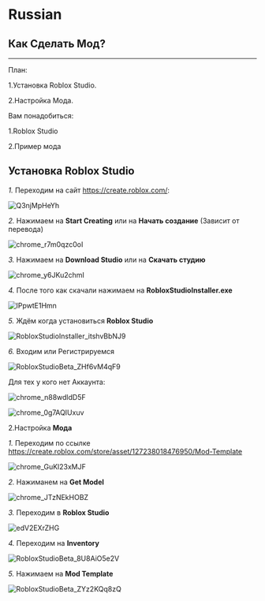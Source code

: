 # Russian
## Как Сделать Мод?
---
План:

1.Установка Roblox Studio.

2.Настройка Мода.

Вам понадобиться:

1.Roblox Studio

2.Пример мода


Установка Roblox Studio
---

*1.* Переходим на сайт https://create.roblox.com/:

![Q3njMpHeYh](https://github.com/user-attachments/assets/978796f4-666c-4294-b05e-f2d727b4a9df)

*2.* Нажимаем на **Start Creating** или на **Начать создание** (Зависит от перевода)

![chrome_r7m0qzc0oI](https://github.com/user-attachments/assets/1766b7cf-fb3a-4cb7-b952-77040c6d91e7)

*3.* Нажимаем на **Download Studio** или на **Скачать студию**

![chrome_y6JKu2chmI](https://github.com/user-attachments/assets/60b58b9c-704d-4eac-b9fd-494935ffe6c5)

*4.* После того как скачали нажимаем на **RobloxStudioInstaller.exe**

![IPpwtE1Hmn](https://github.com/user-attachments/assets/2c0178a8-8269-4760-b086-1fc4f52fd376)

*5.* Ждём когда установиться **Roblox Studio**

![RobloxStudioInstaller_itshvBbNJ9](https://github.com/user-attachments/assets/4dc0e16b-641f-47af-bc4d-b5f30637ac6d)

*6.* Входим или Регистрируемся

![RobloxStudioBeta_ZHf6vM4qF9](https://github.com/user-attachments/assets/fc356248-afa9-474f-bc08-e6403b08aea6)

Для тех у кого нет Аккаунта:

![chrome_n88wdldD5F](https://github.com/user-attachments/assets/cab65bab-bbd4-4a8b-9209-1bcf54926f11)


![chrome_0g7AQIUxuv](https://github.com/user-attachments/assets/a2e7cc95-041c-4bfd-85a9-a04dd75a8fda)

2.Настройка **Мода**

*1.* Переходим по ссылке https://create.roblox.com/store/asset/127238018476950/Mod-Template

![chrome_GuKl23xMJF](https://github.com/user-attachments/assets/506acf9d-e17d-44ab-8822-6ef72bb38f56)

*2.* Нажиманем на **Get Model**

![chrome_JTzNEkHOBZ](https://github.com/user-attachments/assets/38917717-b7d0-4392-bc54-0ba1292163e0)

*3.* Переходим в **Roblox Studio**

![edV2EXrZHG](https://github.com/user-attachments/assets/ffbc1139-41f6-4684-9ea8-b2b36282af8b)

*4.* Переходим на **Inventory**

![RobloxStudioBeta_8U8AiO5e2V](https://github.com/user-attachments/assets/fa48fea9-a034-41eb-9300-7c02f7380587)

*5.* Нажимаем на **Mod Template**

![RobloxStudioBeta_ZYz2KQq8zQ](https://github.com/user-attachments/assets/a80bda69-12a0-4cbe-b0b5-5d2c597f4cef)

